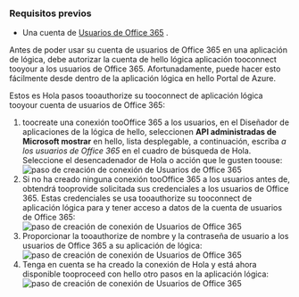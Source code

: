 ### <a name="prerequisites"></a>Requisitos previos
* Una cuenta de [Usuarios de Office 365](https://office365.com) .  

Antes de poder usar su cuenta de usuarios de Office 365 en una aplicación de lógica, debe autorizar la cuenta de hello lógica aplicación tooconnect tooyour a los usuarios de Office 365. Afortunadamente, puede hacer esto fácilmente desde dentro de la aplicación lógica en hello Portal de Azure.  

Estos es Hola pasos tooauthorize su tooconnect de aplicación lógica tooyour cuenta de usuarios de Office 365:  

1. toocreate una conexión tooOffice 365 a los usuarios, en el Diseñador de aplicaciones de la lógica de hello, seleccionen **API administradas de Microsoft mostrar** en hello, lista desplegable, a continuación, escriba *a los usuarios de Office 365* en el cuadro de búsqueda de Hola. Seleccione el desencadenador de Hola o acción que le gusten toouse:  
   ![paso de creación de conexión de Usuarios de Office 365](./media/connectors-create-api-office365users/office365users-1.png)  
2. Si no ha creado ninguna conexión tooOffice 365 a los usuarios antes de, obtendrá tooprovide solicitada sus credenciales a los usuarios de Office 365. Estas credenciales se usa tooauthorize su tooconnect de aplicación lógica para y tener acceso a datos de la cuenta de usuarios de Office 365:  
   ![paso de creación de conexión de Usuarios de Office 365](./media/connectors-create-api-office365users/office365users-2.png)  
3. Proporcionar la tooauthorize de nombre y la contraseña de usuario a los usuarios de Office 365 a su aplicación de lógica:  
   ![paso de creación de conexión de Usuarios de Office 365](./media/connectors-create-api-office365users/office365users-3.png)  
4. Tenga en cuenta se ha creado la conexión de Hola y está ahora disponible tooproceed con hello otro pasos en la aplicación lógica:  
   ![paso de creación de conexión de Usuarios de Office 365](./media/connectors-create-api-office365users/office365users-4.png)  

